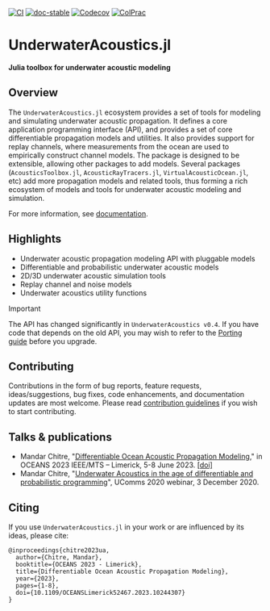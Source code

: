 [![CI](https://github.com/org-arl/UnderwaterAcoustics.jl/workflows/CI/badge.svg)](https://github.com/org-arl/UnderwaterAcoustics.jl/actions)
[![doc-stable](https://img.shields.io/badge/docs-stable-blue.svg)](https://org-arl.github.io/UnderwaterAcoustics.jl)
[![Codecov](https://codecov.io/gh/org-arl/UnderwaterAcoustics.jl/branch/master/graph/badge.svg)](https://codecov.io/gh/org-arl/UnderwaterAcoustics.jl)
[![ColPrac](https://img.shields.io/badge/ColPrac-contributing-blueviolet)](CONTRIBUTING.md)

# UnderwaterAcoustics.jl

**Julia toolbox for underwater acoustic modeling**

## Overview

The `UnderwaterAcoustics.jl` ecosystem provides a set of tools for modeling and simulating underwater acoustic propagation. It defines a core application programming interface (API), and provides a set of core differentiable propagation models and utilities. It also provides support for replay channels, where measurements from the ocean are used to empirically construct channel models. The package is designed to be extensible, allowing other packages to add models. Several packages (`AcousticsToolbox.jl`, `AcousticRayTracers.jl`, `VirtualAcousticOcean.jl`, etc) add more propagation models and related tools, thus forming a rich ecosystem of models and tools for underwater acoustic modeling and simulation.

For more information, see [documentation](https://org-arl.github.io/UnderwaterAcoustics.jl).

## Highlights

- Underwater acoustic propagation modeling API with pluggable models
- Differentiable and probabilistic underwater acoustic models
- 2D/3D underwater acoustic simulation tools
- Replay channel and noise models
- Underwater acoustics utility functions

> [!IMPORTANT]
> The API has changed significantly in `UnderwaterAcoustics v0.4`. If you have code that depends
> on the old API, you may wish to refer to the [Porting guide](https://org-arl.github.io/UnderwaterAcoustics.jl/porting.html) before you upgrade.

## Contributing

Contributions in the form of bug reports, feature requests, ideas/suggestions, bug fixes, code enhancements, and documentation updates are most welcome. Please read [contribution guidelines](https://github.com/org-arl/UnderwaterAcoustics.jl/blob/master/CONTRIBUTING.md) if you wish to start contributing.

## Talks & publications

- Mandar Chitre, "[Differentiable Ocean Acoustic Propagation Modeling](https://arl.nus.edu.sg/wp-content/uploads/2023/04/Chitre_Differentiable-Ocean-Acoustic-Propagation-Modeling.pdf)," in OCEANS 2023 IEEE/MTS – Limerick, 5-8 June 2023. [[doi]](https://doi.org/10.1109/OCEANSLimerick52467.2023.10244307)
- Mandar Chitre, "[Underwater Acoustics in the age of differentiable and probabilistic programming](https://www.facebook.com/watch/live/?v=2473971036238315)", UComms 2020 webinar, 3 December 2020.

## Citing

If you use `UnderwaterAcoustics.jl` in your work or are influenced by its ideas, please cite:
```
@inproceedings{chitre2023ua,
  author={Chitre, Mandar},
  booktitle={OCEANS 2023 - Limerick},
  title={Differentiable Ocean Acoustic Propagation Modeling},
  year={2023},
  pages={1-8},
  doi={10.1109/OCEANSLimerick52467.2023.10244307}
}
```
